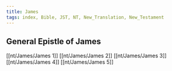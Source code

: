 ```yaml
---
title: James
tags: index, Bible, JST, NT, New_Translation, New_Testament
---
```


## General Epistle of James

[[nt/James/James 1]]
[[nt/James/James 2]]
[[nt/James/James 3]]
[[nt/James/James 4]]
[[nt/James/James 5]]
